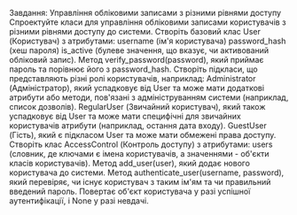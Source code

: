 Завдання: Управління обліковими записами з різними рівнями доступу
Спроектуйте класи для управління обліковими записами користувачів з різними рівнями доступу до системи.
Створіть базовий клас User (Користувач) з атрибутами:
username (ім'я користувача)
password_hash (хеш пароля)
is_active (булеве значення, що вказує, чи активований обліковий запис).
Метод verify_password(password), який приймає пароль та порівнює його з password_hash.
Створіть підкласи, що представляють різні ролі користувачів, наприклад:
Administrator (Адміністратор), який успадковує від User та може мати додаткові атрибути або методи, пов'язані з адмініструванням системи (наприклад, список дозволів).
RegularUser (Звичайний користувач), який також успадковує від User та може мати специфічні для звичайних користувачів атрибути (наприклад, остання дата входу).
GuestUser (Гість), який є підкласом User та може мати обмежені права доступу.
Створіть клас AccessControl (Контроль доступу) з атрибутами:
users (словник, де ключами є імена користувачів, а значеннями - об'єкти класів користувачів).
Метод add_user(user), який додає нового користувача до системи.
Метод authenticate_user(username, password), який перевіряє, чи існує користувач з таким ім'ям та чи правильний введений пароль. Повертає об'єкт користувача у разі успішної аутентифікації, і None у разі невдачі.
